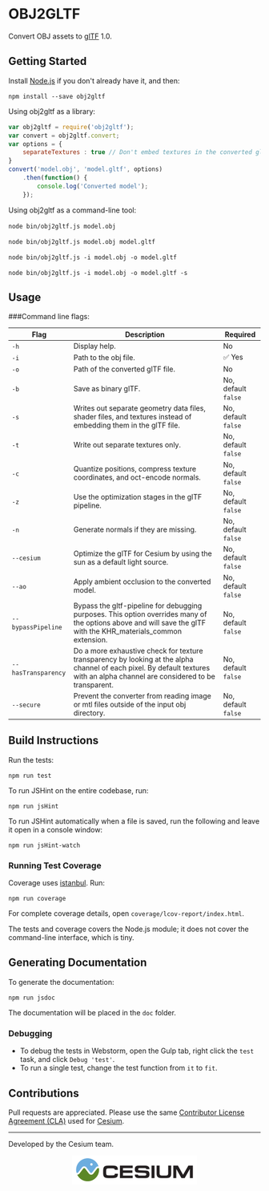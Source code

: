 # OBJ2GLTF

Convert OBJ assets to [glTF](https://www.khronos.org/gltf) 1.0.

## Getting Started

Install [Node.js](https://nodejs.org/en/) if you don't already have it, and then:
```
npm install --save obj2gltf
```
Using obj2gltf as a library:
```javascript
var obj2gltf = require('obj2gltf');
var convert = obj2gltf.convert;
var options = {
    separateTextures : true // Don't embed textures in the converted glTF
}
convert('model.obj', 'model.gltf', options)
    .then(function() {
        console.log('Converted model');
    });
```
Using obj2gltf as a command-line tool:

`node bin/obj2gltf.js model.obj`

`node bin/obj2gltf.js model.obj model.gltf`

`node bin/obj2gltf.js -i model.obj -o model.gltf`

`node bin/obj2gltf.js -i model.obj -o model.gltf -s`

## Usage

###Command line flags:

|Flag|Description|Required|
|----|-----------|--------|
|`-h`|Display help.|No|
|`-i`|Path to the obj file.| :white_check_mark: Yes|
|`-o`|Path of the converted glTF file.|No|
|`-b`|Save as binary glTF.|No, default `false`|
|`-s`|Writes out separate geometry data files, shader files, and textures instead of embedding them in the glTF file.|No, default `false`|
|`-t`|Write out separate textures only.|No, default `false`|
|`-c`|Quantize positions, compress texture coordinates, and oct-encode normals.|No, default `false`|
|`-z`|Use the optimization stages in the glTF pipeline.|No, default `false`|
|`-n`|Generate normals if they are missing.|No, default `false`|
|`--cesium`|Optimize the glTF for Cesium by using the sun as a default light source.|No, default `false`|
|`--ao`|Apply ambient occlusion to the converted model.|No, default `false`|
|`--bypassPipeline`|Bypass the gltf-pipeline for debugging purposes. This option overrides many of the options above and will save the glTF with the KHR_materials_common extension.|No, default `false`|
|`--hasTransparency`|Do a more exhaustive check for texture transparency by looking at the alpha channel of each pixel. By default textures with an alpha channel are considered to be transparent.|No, default `false`|
|`--secure`|Prevent the converter from reading image or mtl files outside of the input obj directory.|No, default `false`|

## Build Instructions

Run the tests:
```
npm run test
```
To run JSHint on the entire codebase, run:
```
npm run jsHint
```
To run JSHint automatically when a file is saved, run the following and leave it open in a console window:
```
npm run jsHint-watch
```

### Running Test Coverage

Coverage uses [istanbul](https://github.com/gotwarlost/istanbul).  Run:
```
npm run coverage
```
For complete coverage details, open `coverage/lcov-report/index.html`.

The tests and coverage covers the Node.js module; it does not cover the command-line interface, which is tiny.

## Generating Documentation

To generate the documentation:
```
npm run jsdoc
```

The documentation will be placed in the `doc` folder.

### Debugging

* To debug the tests in Webstorm, open the Gulp tab, right click the `test` task, and click `Debug 'test'`.
* To run a single test, change the test function from `it` to `fit`.

## Contributions

Pull requests are appreciated.  Please use the same [Contributor License Agreement (CLA)](https://github.com/AnalyticalGraphicsInc/cesium/blob/master/CONTRIBUTING.md) used for [Cesium](http://cesiumjs.org/).

---

Developed by the Cesium team.
<p align="center">
<a href="http://cesiumjs.org/"><img src="doc/cesium.png" onerror="this.src='cesium.png'"/></a>
</p>
